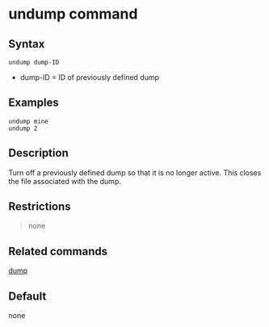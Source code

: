 # undump command

## Syntax

    undump dump-ID

-   dump-ID = ID of previously defined dump

## Examples

``` LAMMPS
undump mine
undump 2
```

## Description

Turn off a previously defined dump so that it is no longer active. This
closes the file associated with the dump.

## Restrictions

> none

## Related commands

[dump](dump)

## Default

none
